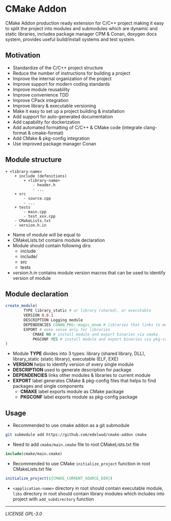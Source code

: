 # CMake Addon
CMake Addon production ready extension for C/C++ project making it easy to split 
the project into modules and submodules which are dynamic and static libraries, 
includes package manager CPM & Conan, doxygen docs system, 
provides useful build/install systems and test system.

## Motivation
* Standardize of the C/C++ project structure
* Reduce the number of instructions for building a project
* Improve the internal organization of the project
* Improve support for modern coding standards
* Improve module reusability
* Improve convenience TDD
* Improve CPack integration
* Improve library & executable versioning
* Make it easy to set up a project building & installation
* Add support for auto-generated documentation
* Add capability for dockerization
* Add automated formatting of C/C++ & CMake code (integrate clang-format & cmake-format)
* Add CMake & pkg-config integration
* Use improved package manager Conan

## Module structure
```
+ <library-name>
    + include (defenitions)
        + <library-name>
            - header.h
            - ...
    + src
        - source.cpp
        - ...
    + tests
        - main.cpp
        - test_xxx.cpp
    - CMakeLists.txt
    - version.h.in
```
* Name of module will be equal to _<library-name>_
* CMakeLists.txt contains module declaration
* Module should contain following dirs:
    * include
    * include/<library-name>
    * src
    * tests
* _version.h.in_ contains module version macros that can be used to identify version of module

## Module declaration
```cmake
create_module(
        TYPE library_static # or library (shared), or executable
        VERSION 0.0.1
        DESCRIPTION Logging module
        DEPENDENCIES CONAN_PKG::magic_enum # libraries that links to module
        EXPORT # make sense only for libraries
            CMAKE NO # install module and export binaries via cmake 
            PKGCONF YES # install module and export binaries via pkg-config
)
```
* Module __TYPE__ divides into 3 types: library (shared library, DLL), 
  library_static (static library), executable (ELF, EXE)
* __VERSION__ helps to identify version of every single module
* __DESCRIPTION__ used to generate description for package
* __DEPENDENCIES__ links other modules & libraries to current module
* __EXPORT__ label generates CMake & pkg-config files that helps 
  to find packages and single components
  * __CMAKE__ label exports module as CMake package
  * __PKGCONF__ label exports module as pkg-config package
  
## Usage
* Recommended to use cmake addon as a git submodule
```bash
git submodule add https://github.com/edelwud/cmake-addon cmake
```
* Need to add `cmake/main.cmake` file to root CMakeLists.txt file
```cmake
include(cmake/main.cmake)
```
* Recommended to use CMake `initialize_project` function in root CMakeLists.txt file
```cmake
initialize_project(${CMAKE_CURRENT_SOURCE_DIR})
```
* `<application-name>` directory in root should contain executable module, 
  `libs` directory in root should contain library modules which includes into project with
  `add_subdirectory` function
  
<hr>

_LICENSE GPL-3.0_